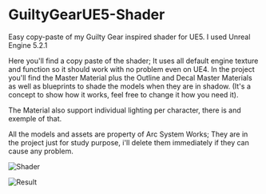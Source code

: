 # GuiltyGearUE5-Shader
Easy copy-paste of my Guilty Gear inspired shader for UE5.
I used Unreal Engine 5.2.1

Here you'll find a copy paste of the shader; It uses all default engine texture and function so it should work with no problem even on UE4.
In the project you'll find the Master Material plus the Outline and Decal Master Materials as well as blueprints to shade the models when they are in shadow. (It's a concept to show how it works, feel free to change it how you need it).

The Material also support individual lighting per character, there is and exemple of that.

All the models and assets are property of Arc System Works; They are in the project just for study purpose, i'll delete them immediately if they can cause any problem.  

![Shader](https://github.com/LikeShady/GuiltyGearUE5-Shader/assets/33573620/c635f700-126d-4688-b313-ed558100035f)

![Result](https://github.com/LikeShady/GuiltyGearUE5-Shader/assets/33573620/4495f438-9326-4cb9-93b1-5deafc7336ac)
